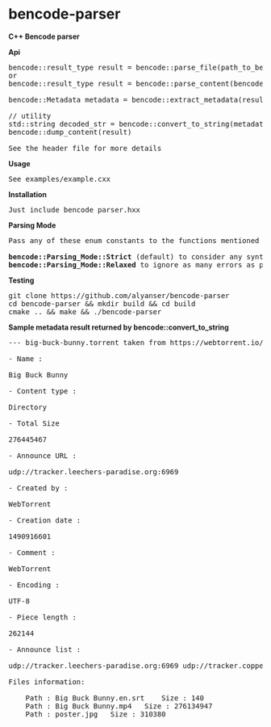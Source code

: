 # bencode-parser

<b>C++ Bencode parser</b>

<b>Api</b>
<pre>
bencode::result_type result = bencode::parse_file(path_to_bencoded_file)
or
bencode::result_type result = bencode::parse_content(bencoded_content)

bencode::Metadata metadata = bencode::extract_metadata(result)

// utility
std::string decoded_str = bencode::convert_to_string(metadata) // useful for regex
bencode::dump_content(result)

See the header file for more details
</pre>

<b>Usage</b><br>
<pre>
See examples/example.cxx
</pre>

<b>Installation</b>
<pre>
Just include bencode_parser.hxx
</pre>
</pre>
<b>Parsing Mode</b>
<pre>
Pass any of these enum constants to the functions mentioned in Api.<Br>
<b>bencode::Parsing_Mode::Strict</b> (default) to consider any syntax error as fatal and throw.
<b>bencode::Parsing_Mode::Relaxed</b> to ignore as many errors as possible.
</pre>
<b>Testing</b>
<pre>
git clone https://github.com/alyanser/bencode-parser
cd bencode-parser && mkdir build && cd build 
cmake .. && make && ./bencode-parser 
</pre>

<b>Sample metadata result returned by bencode::convert_to_string</b>
<pre>
--- big-buck-bunny.torrent taken from https://webtorrent.io/free-torrents ---

- Name : 

Big Buck Bunny

- Content type : 

Directory

- Total Size 

276445467

- Announce URL : 

udp://tracker.leechers-paradise.org:6969

- Created by : 

WebTorrent <https://webtorrent.io>

- Creation date : 

1490916601

- Comment : 

WebTorrent <https://webtorrent.io>

- Encoding : 

UTF-8

- Piece length : 

262144

- Announce list : 

udp://tracker.leechers-paradise.org:6969 udp://tracker.coppersurfer.tk:6969 udp://tracker.opentrackr.org:1337

Files information:

	Path : Big Buck Bunny.en.srt	Size : 140
	Path : Big Buck Bunny.mp4	Size : 276134947
	Path : poster.jpg	Size : 310380

</pre>
